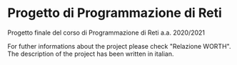 # Progetto di Programmazione di Reti
Progetto finale del corso di Programmazione di Reti a.a. 2020/2021

For futher informations about the project please check "Relazione WORTH".
The description of the project has been written in italian.
